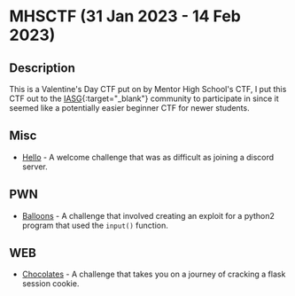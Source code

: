 # MHSCTF (31 Jan 2023 - 14 Feb 2023)

## Description

This is a Valentine's Day CTF put on by Mentor High School's CTF, I put this CTF out to the [IASG](https://iasg.github.io){:target="_blank"} community to participate in since it seemed like a potentially easier beginner CTF for newer students.

## Misc

- [Hello](misc/hello/) - A welcome challenge that was as difficult as joining a discord server.

## PWN

- [Balloons](pwn/balloons/) - A challenge that involved creating an exploit for a python2 program that used the `input()` function.

## WEB

- [Chocolates](web/chocolates/) - A challenge that takes you on a journey of cracking a flask session cookie.
